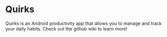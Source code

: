 # Quirks
Quirks is an Android productivity app that allows you to manage and track your daily habits. Check out the github wiki to learn more!
